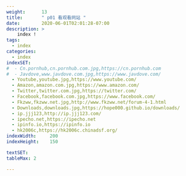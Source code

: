 ```yaml
---
weight:      13
title:       " p01 看观看网站 "
date:        2020-06-01T02:01:28-07:00
description: >
    index !
tags:
  - index
categories:
  - index
indexSET:
#  - Cn.pornhub,cn.pornhub.com.jpg,https://cn.pornhub.com
#  - Javdove,www.javdove.com.jpg,https://www.javdove.com/
  - Youtube,youtube.jpg,https://www.youtube.com/
  - Amazon,amazon.com.jpg,https://www.amazon.com/
  - Twitter,twitter.com.jpg,https://twitter.com/
  - Facebook,facebook.com.jpg,https://www.facebook.com/
  - Fkzww,fkzww.net.jpg,http://www.fkzww.net/forum-4-1.html
  - Downloads,downloads.jpg,https://hope000.github.io/downloads/
  - ip.jjj123,http://ip.jjj123.com/
  - ipecho.net,https://ipecho.net
  - ipinfo.io,https://ipinfo.io
  - hk2006c,https://hk2006c.chinadsf.org/
indexWidth:     200
indexHeight:    150

textSET:
tableMax: 2

---
```

